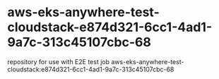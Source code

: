 # aws-eks-anywhere-test-cloudstack-e874d321-6cc1-4ad1-9a7c-313c45107cbc-68
repository for use with E2E test job aws-eks-anywhere-test-cloudstack:e874d321-6cc1-4ad1-9a7c-313c45107cbc-68

